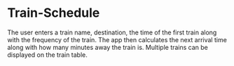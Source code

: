 # Train-Schedule
The user enters a train name, destination, the time of the first train along with the frequency of the train.
The app then calculates the next arrival time along with how many minutes away the train is.
Multiple trains can be displayed on the train table.
